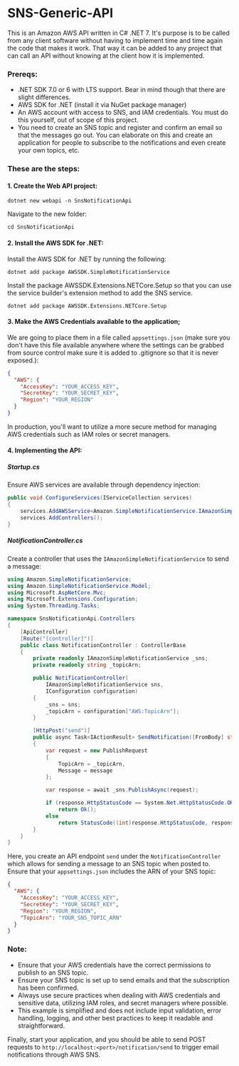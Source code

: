 # SNS-Generic-API
This is an Amazon AWS API written in C# .NET 7.  It's purpose is to be called from any client software without having to implement time and time again the code that makes it work.  That way it can be added to any project that can call an API without knowing at the client how it is implemented.

### Prereqs:
- .NET SDK 7.0 or 6 with LTS support.  Bear in mind though that there are slight differences.
- AWS SDK for .NET (install it via NuGet package manager)
- An AWS account with access to SNS, and IAM credentials.  You must do this yourself, out of scope of this project.
- You need to create an SNS topic and register and confirm an email so that the messages go out.  You can elaborate on this and create an application for people to subscribe to the notifications and even 
create your own topics, etc.

### These are the steps:

#### 1. Create the Web API project:

```shell
dotnet new webapi -n SnsNotificationApi
```

Navigate to the new folder:

```shell
cd SnsNotificationApi
```

#### 2. Install the AWS SDK for .NET:

Install the AWS SDK for .NET by running the following:

```shell
dotnet add package AWSSDK.SimpleNotificationService

```

Install the package AWSSDK.Extensions.NETCore.Setup so that you can use the service builder's extension method to add the SNS service.

```shell
dotnet add package AWSSDK.Extensions.NETCore.Setup
```

#### 3. Make the AWS Credentials available to the application;

We are going to place them in a file called `appsettings.json` (make sure you don't have this file available anywhere where the settings can be grabbed from source control make sure it is added to .gitignore so that it is never exposed.):

```json
{
  "AWS": {
    "AccessKey": "YOUR_ACCESS_KEY",
    "SecretKey": "YOUR_SECRET_KEY",
    "Region": "YOUR_REGION"
  }
}
```

In production, you'll want to utilize a more secure method for managing AWS credentials such as IAM roles or secret managers.

#### 4. Implementing the API:

##### Startup.cs
Ensure AWS services are available through dependency injection:

```csharp
public void ConfigureServices(IServiceCollection services)
{
    services.AddAWSService<Amazon.SimpleNotificationService.IAmazonSimpleNotificationService>();
    services.AddControllers();
}
```

##### NotificationController.cs
Create a controller that uses the `IAmazonSimpleNotificationService` to send a message:

```csharp
using Amazon.SimpleNotificationService;
using Amazon.SimpleNotificationService.Model;
using Microsoft.AspNetCore.Mvc;
using Microsoft.Extensions.Configuration;
using System.Threading.Tasks;

namespace SnsNotificationApi.Controllers
{
    [ApiController]
    [Route("[controller]")]
    public class NotificationController : ControllerBase
    {
        private readonly IAmazonSimpleNotificationService _sns;
        private readonly string _topicArn;

        public NotificationController(
            IAmazonSimpleNotificationService sns, 
            IConfiguration configuration)
        {
            _sns = sns;
            _topicArn = configuration["AWS:TopicArn"];
        }

        [HttpPost("send")]
        public async Task<IActionResult> SendNotification([FromBody] string message)
        {
            var request = new PublishRequest
            {
                TopicArn = _topicArn,
                Message = message
            };

            var response = await _sns.PublishAsync(request);

            if (response.HttpStatusCode == System.Net.HttpStatusCode.OK)
                return Ok();
            else
                return StatusCode((int)response.HttpStatusCode, response);
        }
    }
}
```

Here, you create an API endpoint `send` under the `NotificationController` which allows for sending a message to an SNS topic when posted to. Ensure that your `appsettings.json` includes the ARN of your SNS topic:

```json
{
  "AWS": {
    "AccessKey": "YOUR_ACCESS_KEY",
    "SecretKey": "YOUR_SECRET_KEY",
    "Region": "YOUR_REGION",
    "TopicArn": "YOUR_SNS_TOPIC_ARN"
  }
}
```

### Note:

- Ensure that your AWS credentials have the correct permissions to publish to an SNS topic.
- Ensure your SNS topic is set up to send emails and that the subscription has been confirmed.
- Always use secure practices when dealing with AWS credentials and sensitive data, utilizing IAM roles, and secret managers where possible.
- This example is simplified and does not include input validation, error handling, logging, and other best practices to keep it readable and straightforward.

Finally, start your application, and you should be able to send POST requests to `http://localhost:<port>/notification/send` to trigger email notifications through AWS SNS.
